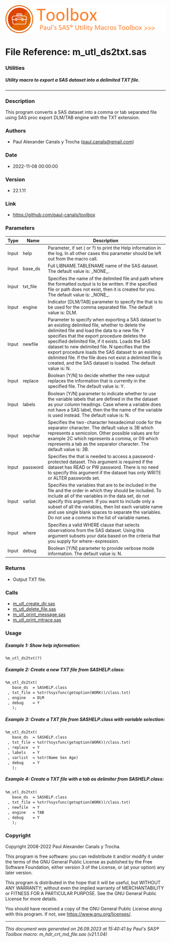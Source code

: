 ![../../misc/images/doc_banner.png](../../misc/images/doc_banner.png)
# 
# File Reference: m_utl_ds2txt.sas

### Utilities

##### Utility macro to export a SAS dataset into a delimited TXT file.

***

### Description
This program converts a SAS dataset into a comma or tab separated file using SAS proc export DLM/TAB engine with the TXT extension.

### Authors
* Paul Alexander Canals y Trocha (paul.canals@gmail.com)

### Date
* 2022-11-08 00:00:00

### Version
* 22.1.11

### Link
* https://github.com/paul-canals/toolbox

### Parameters
| Type | Name | Description |
| ---- | ---- | ----------- |
| Input | help | Parameter, if set ( or ?) to print the Help information in the log. In all other cases this parameter should be left out from the macro call. |
| Input | base_ds | Full LIBNAME.TABLENAME name of the SAS dataset. The default value is: \_NONE\_. |
| Input | txt_file | Specifies the name of the delimited file and path where the formatted output is to be written. If the specified file or path does not exist, then it is created for you. The default value is: \_NONE\_. |
| Input | engine | Indicator [DLM/TAB] parameter to specify the that is to be used for the comma separated file. The default value is: DLM. |
| Input | newfile | Parameter to specify when exporting a SAS dataset to an existing delimited file, whether to delete the delimited file and load the data to a new file. Y specifies that the export procedure deletes the specified delimited file, if it exists. Loads the SAS dataset to new delimited file. N specifies that the export procedure loads the SAS dataset to an existing delimited file. If the file does not exist a delimited file is created, and the SAS dataset is loaded. The default value is: N. |
| Input | replace | Boolean [Y/N] to decide whether the new output replaces the information that is currently in the specified file. The default value is: Y. |
| Input | labels | Boolean [Y/N] parameter to indicate whether to use the variable labels that are defined in the the dataset as your column headings. Case where a variable does not have a SAS label, then the the name of the variable is used instead. The default value is: N. |
| Input | sepchar | Specifies the two-character hexadecimal code for the separator character. The default value is 3B which represents a semicolon. Other possible values are for example 2C which represents a comma, or 09 which represents a tab as the separator character. The default value is: 3B. |
| Input | password | Specifies the that is needed to access a password-protected dataset. This argument is required if the dataset has READ or PW password. There is no need to specify this argument if the dataset has only WRITE or ALTER passwords set. |
| Input | varlist | Specifies the variables that are to be included in the file and the order in which they should be included. To include all of the variables in the data set, do not specify this argument. If you want to include only a subset of all the variables, then list each variable name and use single blank spaces to separate the variables. Do not use a comma in the list of variable names. |
| Input | where | Specifies a valid WHERE clause that selects observations from the SAS dataset. Using this argument subsets your data based on the criteria that you supply for where-expression. |
| Input | debug | Boolean [Y/N] parameter to provide verbose mode information. The default value is: N. |

### Returns
* Output TXT file.

### Calls
* [m_utl_create_dir.sas](m_utl_create_dir.md)
* [m_utl_delete_file.sas](m_utl_delete_file.md)
* [m_utl_print_message.sas](m_utl_print_message.md)
* [m_utl_print_mtrace.sas](m_utl_print_mtrace.md)

### Usage

##### Example 1: Show help information:
```sas
%m_utl_ds2txt(?)
```

##### Example 2: Create a new TXT file from SASHELP.class:
```sas
%m_utl_ds2txt(
   base_ds  = SASHELP.class
 , txt_file = %str(%sysfunc(getoption(WORK))/class.txt)
 , engine   = DLM
 , debug    = Y
   );
```

##### Example 3: Create a TXT file from SASHELP.class with variable selection:
```sas
%m_utl_ds2txt(
   base_ds  = SASHELP.class
 , txt_file = %str(%sysfunc(getoption(WORK))/class.txt)
 , replace  = Y
 , labels   = Y
 , varlist  = %str(Name Sex Age)
 , debug    = Y
   );
```

##### Example 4: Create a TXT file with a tab as delimiter from SASHELP.class:
```sas
%m_utl_ds2txt(
   base_ds  = SASHELP.class
 , txt_file = %str(%sysfunc(getoption(WORK))/class.txt)
 , newfile  = Y
 , engine   = TAB
 , debug    = Y
   );
```

### Copyright
Copyright 2008-2022 Paul Alexander Canals y Trocha. 
 
This program is free software: you can redistribute it and/or modify 
it under the terms of the GNU General Public License as published by 
the Free Software Foundation, either version 3 of the License, or 
(at your option) any later version. 
 
This program is distributed in the hope that it will be useful, 
but WITHOUT ANY WARRANTY; without even the implied warranty of 
MERCHANTABILITY or FITNESS FOR A PARTICULAR PURPOSE. See the 
GNU General Public License for more details. 
 
You should have received a copy of the GNU General Public License 
along with this program. If not, see <https://www.gnu.org/licenses/>. 


***
*This document was generated on 26.09.2023 at 15:40:41  by Paul's SAS&reg; Toolbox macro: m_hdr_crt_md_file.sas (v21.1.04)*
